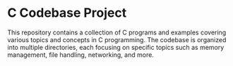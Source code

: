 # C Codebase Project

This repository contains a collection of C programs and examples covering various topics and concepts in C programming. The codebase is organized into multiple directories, each focusing on specific topics such as memory management, file handling, networking, and more.